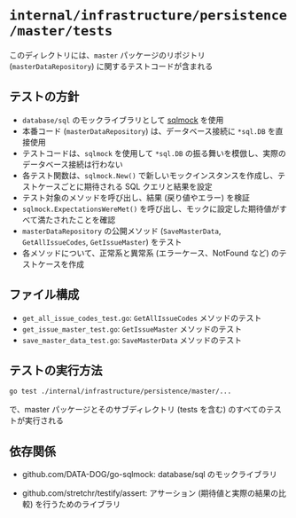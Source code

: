 # `internal/infrastructure/persistence/master/tests`

このディレクトリには、`master` パッケージのリポジトリ (`masterDataRepository`) に関するテストコードが含まれる

## テストの方針

*   `database/sql` のモックライブラリとして [sqlmock](https://github.com/DATA-DOG/go-sqlmock) を使用
*   本番コード (`masterDataRepository`) は、データベース接続に `*sql.DB` を直接使用
*   テストコードは、`sqlmock` を使用して `*sql.DB` の振る舞いを模倣し、実際のデータベース接続は行わない
*   各テスト関数は、`sqlmock.New()` で新しいモックインスタンスを作成し、テストケースごとに期待される SQL クエリと結果を設定
*   テスト対象のメソッドを呼び出し、結果 (戻り値やエラー) を検証
*   `sqlmock.ExpectationsWereMet()` を呼び出し、モックに設定した期待値がすべて満たされたことを確認
*   `masterDataRepository` の公開メソッド (`SaveMasterData`, `GetAllIssueCodes`, `GetIssueMaster`) をテスト
*   各メソッドについて、正常系と異常系 (エラーケース、NotFound など) のテストケースを作成

## ファイル構成

*   `get_all_issue_codes_test.go`: `GetAllIssueCodes` メソッドのテスト
*   `get_issue_master_test.go`: `GetIssueMaster` メソッドのテスト
*   `save_master_data_test.go`: `SaveMasterData` メソッドのテスト

## テストの実行方法

```bash
go test ./internal/infrastructure/persistence/master/...
```
で、master パッケージとそのサブディレクトリ (tests を含む) のすべてのテストが実行される


## 依存関係
*   github.com/DATA-DOG/go-sqlmock: database/sql のモックライブラリ

*   github.com/stretchr/testify/assert: アサーション (期待値と実際の結果の比較) を行うためのライブラリ